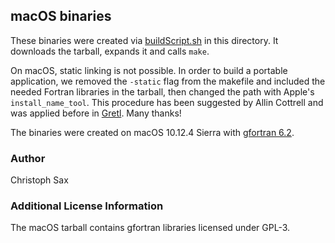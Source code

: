 
## macOS binaries

These binaries were created via
[buildScript.sh](https://github.com/x13org/x13prebuilt/tree/master/osx/buildScript.sh)
in this directory. It downloads the tarball, expands it and
calls `make`. 

On macOS, static linking is not possible. In order to build a portable
application, we removed the `-static` flag from the makefile and included the
needed Fortran libraries in the tarball, then changed the path with Apple's
`install_name_tool`. This procedure has been suggested by Allin Cottrell and was
applied before in [Gretl](http://gretl.sourceforge.net/mac-intel-quartz.html).
Many thanks!

The binaries were created on macOS 10.12.4 Sierra with 
[gfortran 6.2](https://gcc.gnu.org/wiki/GFortranBinaries).

### Author

Christoph Sax

### Additional License Information

The macOS tarball contains gfortran libraries licensed under GPL-3.

